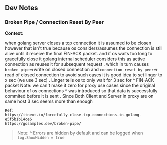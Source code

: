 ## Dev Notes

### Broken Pipe / Connection Reset By Peer


**Context:**

when golang server closes a tcp connection it is assumed to be closen
however that isn't true because os considers/assumes the connection is still alive until it receive the final FIN-ACK packet.
and if os waits too long to gracefully close it golang internal scheduler considers this as active connection as reuses it
for subsequent request . which in turn causes `broken pipe`=>write on closed connection and `connection reset by peer`=> read of closed connection
to avoid such cases it is good idea to set linger to x sec (we use 3 sec) . Linger tells os to only wait for 3 sec for ^ FIN-ACK packet
Note: we can't make it zero for proxy use cases since the original behaviour of os connections ^ was introduced so that data is successfully commited
before it is sent . Since Both Client and Server in proxy are on same host 3 sec seems more than enough

```
Ref:
https://itnext.io/forcefully-close-tcp-connections-in-golang-e5f5b1b14ce6
https://gosamples.dev/broken-pipe/
```

>Note: ^ Errors are hidden by default and can be logged when `log.ShowHidden = true`

